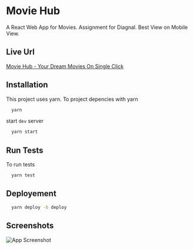 
# Movie Hub

A React Web App for Movies. Assignment for Diagnal.
Best View on Mobile View.


## Live Url
[Movie Hub - Your Dream Movies On Single Click](https://raysk4ever.github.io/movie-hub-diagnal/)

## Installation

This project uses yarn. To project depencies with yarn

```bash
  yarn
```
start `dev` server

```bash
  yarn start
```

## Run Tests

To run tests
```bash
  yarn test
```

## Deployement

```bash
  yarn deploy -b deploy
```
## Screenshots

![App Screenshot](https://github.com/raysk4ever/movie-hub-diagnal/assets/33181670/d57ac61a-962b-42ed-8315-535089791d80)

